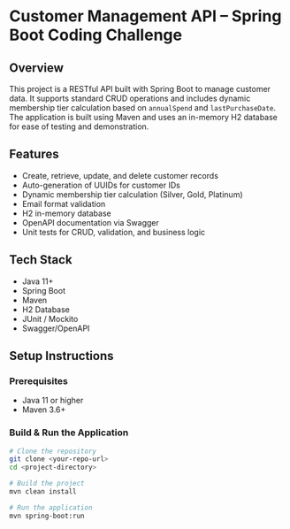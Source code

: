 # Customer Management API – Spring Boot Coding Challenge

## Overview

This project is a RESTful API built with Spring Boot to manage customer data. It supports standard CRUD operations and includes dynamic membership tier calculation based on `annualSpend` and `lastPurchaseDate`. The application is built using Maven and uses an in-memory H2 database for ease of testing and demonstration.

## Features

- Create, retrieve, update, and delete customer records
- Auto-generation of UUIDs for customer IDs
- Dynamic membership tier calculation (Silver, Gold, Platinum)
- Email format validation
- H2 in-memory database
- OpenAPI documentation via Swagger
- Unit tests for CRUD, validation, and business logic

## Tech Stack

- Java 11+
- Spring Boot
- Maven
- H2 Database
- JUnit / Mockito
- Swagger/OpenAPI

## Setup Instructions

### Prerequisites

- Java 11 or higher
- Maven 3.6+

### Build & Run the Application

```bash
# Clone the repository
git clone <your-repo-url>
cd <project-directory>

# Build the project
mvn clean install

# Run the application
mvn spring-boot:run
